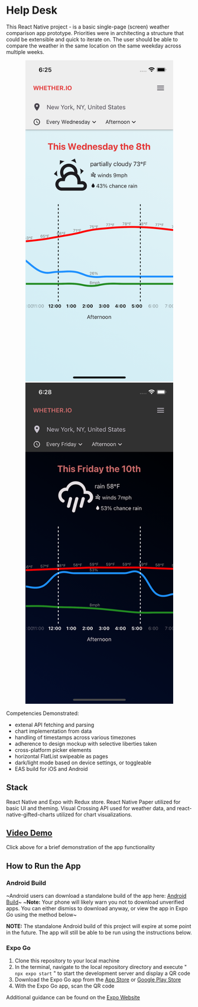 # Help Desk

This React Native project - is a basic single-page (screen) weather comparison app prototype. Priorities were in architecting a structure that could be extensible and quick to iterate on. The user should be able to compare the weather in the same location on the same weekday across multiple weeks.

<div style="text-align:center;">
  <img src="src/assets/images/screenshot-light.png" alt="light mode screenshot" width="400" />
  <img src="src/assets/images/screenshot-dark.png" alt="dark mode screenshot" width="400" />
</div>

Competencies Demonstrated:

- extenal API fetching and parsing
- chart implementation from data
- handling of timestamps across various timezones
- adherence to design mockup with selective liberties taken
- cross-platform picker elements
- horizontal FlatList swipeable as pages
- dark/light mode based on device settings, or toggleable
- EAS build for iOS and Android

## Stack

React Native and Expo with Redux store. React Native Paper utilized for basic UI and theming. Visual Crossing API used for weather data, and react-native-gifted-charts utilized for chart visualizations.

## [Video Demo]()

Click above for a brief demonstration of the app functionality

## How to Run the App

### Android Build

~Android users can download a standalone build of the app here: [Android Build]()~
~**Note:** Your phone will likely warn you not to download unverified apps. You can either dismiss to download anyway, or view the app in Expo Go using the method below~

**NOTE:** The standalone Android build of this project will expire at some point in the future. The app will still be able to be run using the instructions below.

### Expo Go

1. Clone this repository to your local machine
2. In the terminal, navigate to the local repository directory and execute " `npx expo start` " to start the development server and display a QR code
3. Download the Expo Go app from the [App Store](https://apps.apple.com/us/app/expo-go/id982107779) or [Google Play Store](https://play.google.com/store/apps/details?id=host.exp.exponent&hl=en_US&gl=US)
4. With the Expo Go app, scan the QR code

Additional guidance can be found on the [Expo Website](https://docs.expo.dev/get-started/expo-go/)
